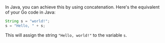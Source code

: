 In Java, you can achieve this by using concatenation. Here's the equivalent of your Go code in Java:
```java
String s = "world!";
s = "Hello, " + s;
```

This will assign the string `"Hello, world!"` to the variable `s`.
